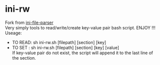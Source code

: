 # ini-rw
Fork from  [ini-file-parser](https://github.com/DevelopersToolbox/ini-file-parser/)\
Very simply tools to read/write/create key-value pair bash script. ENJOY !!!\
Useage:
+ TO READ: sh ini-rw.sh [filepath] [section] [key]
+ TO SET : sh ini-rw.sh [filepath] [section] [key] [value]\
  If key-value pair do not exist, the script will append it to the last line of the section.